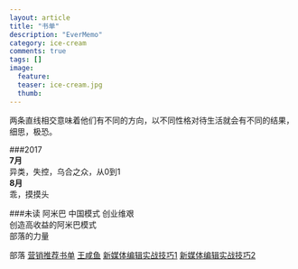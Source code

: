 ```yaml
---
layout: article
title: "书单"
description: "EverMemo"
category: ice-cream
comments: true
tags: []
image:
  feature:
  teaser: ice-cream.jpg
  thumb:
---
```

两条直线相交意味着他们有不同的方向，以不同性格对待生活就会有不同的结果，细思，极恐。


 ###2017  
 **7月**  
 异类，失控，乌合之众，从0到1  
 **8月**  
 乖，摸摸头   

 ###未读
 阿米巴 中国模式 创业维艰  
 创造高收益的阿米巴模式  
 部落的力量  
 

 部落
 [营销推荐书单](http://www.jianshu.com/p/f152df317c7e?utm_campaign=maleskine&utm_content=note&utm_medium=pc_all_hots&utm_source=recommendation)
 [王咸鱼](http://www.jianshu.com/u/86be18fe0010)
 [新媒体编辑实战技巧1](http://www.jianshu.com/p/5f902ca145ba)
[新媒体编辑实战技巧2](http://www.jianshu.com/p/4ff0fcb39412)
